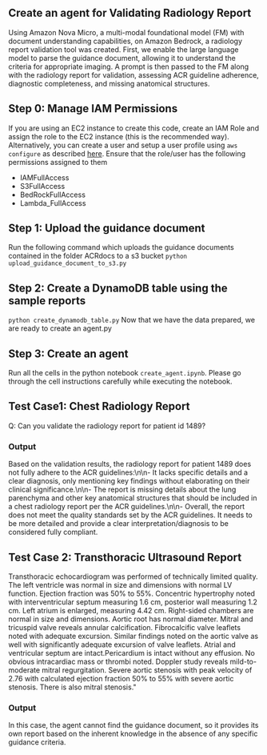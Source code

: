 ## Create an agent for Validating Radiology Report 
Using Amazon Nova Micro, a multi-modal foundational model (FM) with document understanding capabilities, on Amazon Bedrock, a radiology report validation tool was created. First, we enable the large language model to parse the guidance document, allowing it to understand the criteria for appropriate imaging. A prompt is then passed to the FM along with the radiology report for validation, assessing ACR guideline adherence, diagnostic completeness, and missing anatomical structures.

## Step 0: Manage IAM Permissions
If you are using an EC2 instance to create this code, create an IAM Role and assign the role to the EC2 instance (this is the recommended way). Alternatively, you can create a user and setup a user profile using `aws configure` as described [here](https://docs.aws.amazon.com/cli/v1/userguide/cli-configure-files.html).
Ensure that the role/user has the following permissions assigned to them 
- IAMFullAccess
- S3FullAccess
- BedRockFullAccess
- Lambda_FullAccess


## Step 1: Upload the guidance document
Run the following command which uploads the guidance documents contained in the folder ACRdocs to a s3 bucket
`python upload_guidance_document_to_s3.py`

## Step 2: Create a DynamoDB table using the sample reports
`python create_dynamodb_table.py`
Now that we have the data prepared, we are ready to create an agent.py

## Step 3: Create an agent
Run all the cells in the python notebook `create_agent.ipynb`. Please go through the cell instructions carefully while executing the notebook.

## Test Case1: Chest Radiology Report
Q: Can you validate the radiology report for patient id 1489?

### Output
Based on the validation results, the radiology report for patient 1489 does not fully adhere to the ACR guidelines:\n\n- It lacks specific details and a clear diagnosis, only mentioning key findings without elaborating on their clinical significance.\n\n- The report is missing details about the lung parenchyma and other key anatomical structures that should be included in a chest radiology report per the ACR guidelines.\n\n- Overall, the report does not meet the quality standards set by the ACR guidelines. It needs to be more detailed and provide a clear interpretation/diagnosis to be considered fully compliant.

## Test Case 2: Transthoracic Ultrasound Report
Transthoracic echocardiogram was performed of technically limited quality. The left ventricle was normal in size and dimensions with normal LV function. Ejection fraction was 50% to 55%. Concentric hypertrophy noted with interventricular septum measuring 1.6 cm, posterior wall measuring 1.2 cm. Left atrium is enlarged, measuring 4.42 cm. Right-sided chambers are normal in size and dimensions. Aortic root has normal diameter. Mitral and tricuspid valve reveals annular calcification. Fibrocalcific valve leaflets noted with adequate excursion. Similar findings noted on the aortic valve as well with significantly adequate excursion of valve leaflets. Atrial and ventricular septum are intact.Pericardium is intact without any effusion. No obvious intracardiac mass or thrombi noted. Doppler study reveals mild-to-moderate mitral regurgitation. Severe aortic stenosis with peak velocity of 2.76 with calculated ejection fraction 50% to 55% with severe aortic stenosis. There is also mitral stenosis."

### Output
In this case, the agent cannot find the guidance document, so it provides its own report based on the inherent knowledge in the absence of any specific guidance criteria.
